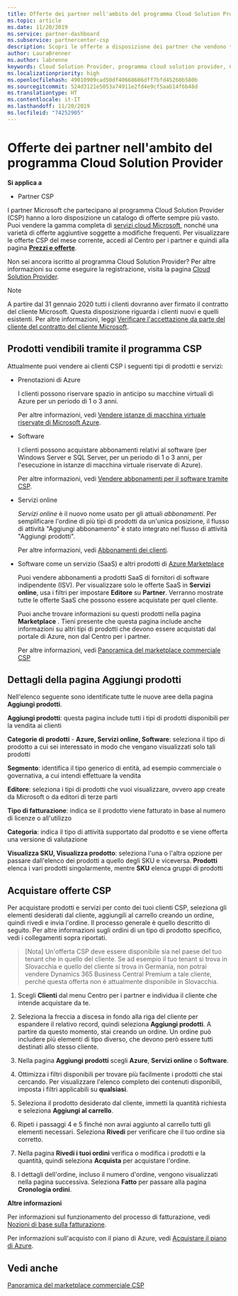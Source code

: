 ```yaml
---
title: Offerte dei partner nell'ambito del programma Cloud Solution Provider | Centro per i partner
ms.topic: article
ms.date: 11/20/2019
ms.service: partner-dashboard
ms.subservice: partnercenter-csp
description: Scopri le offerte a disposizione dei partner che vendono tramite il programma Cloud Solution Provider.
author: LauraBrenner
ms.author: labrenne
keywords: Cloud Solution Provider, programma cloud solution provider, CSP, aggiungere un prodotto, vendere ai clienti, offerte partner, offerte CSP, servizi basati sul cloud, Azure, Office 365, Dynamics, partner CSP, vendere in CSP, istanze riservate Azure, istanze di macchina virtuale riservate di Azure, prenotazioni di Azure, servizi online, software in abbonamento, AHUB, SQL Server su Azure, Windows Server in Azure, abbonamenti dei clienti
ms.localizationpriority: high
ms.openlocfilehash: 49010909cad50df40668606dff7bfd45260b580b
ms.sourcegitcommit: 524d3121e5053a74911e2fd4e9cf5aab14f6b48d
ms.translationtype: HT
ms.contentlocale: it-IT
ms.lasthandoff: 11/20/2019
ms.locfileid: "74252905"
---
```

# <a name="partner-offers-in-the-cloud-solution-provider-program"></a>Offerte dei partner nell'ambito del programma Cloud Solution Provider 

**Si applica a**

-  Partner CSP

I partner Microsoft che partecipano al programma Cloud Solution Provider (CSP) hanno a loro disposizione un catalogo di offerte sempre più vasto. Puoi vendere la gamma completa di [servizi cloud Microsoft](https://partner.microsoft.com/cloud-solution-provider/products-and-services), nonché una varietà di offerte aggiuntive soggette a modifiche frequenti. Per visualizzare le offerte CSP del mese corrente, accedi al Centro per i partner e quindi alla pagina [**Prezzi e offerte**](https://partnercenter.microsoft.com/pcv/sales).  

Non sei ancora iscritto al programma Cloud Solution Provider? Per altre informazioni su come eseguire la registrazione, visita la pagina [Cloud Solution Provider](https://partner.microsoft.com/cloud-solution-provider). 

>[!NOTE]
>A partire dal 31 gennaio 2020 tutti i clienti dovranno aver firmato il contratto del cliente Microsoft. Questa disposizione riguarda i clienti nuovi e quelli esistenti. Per altre informazioni, leggi [Verificare l'accettazione da parte del cliente del contratto del cliente Microsoft](confirm-customer-agreement.md).

## <a name="what-you-can-sell-through-csp"></a>Prodotti vendibili tramite il programma CSP

Attualmente puoi vendere ai clienti CSP i seguenti tipi di prodotti e servizi:

- Prenotazioni di Azure<br> 

    I clienti possono riservare spazio in anticipo su macchine virtuali di Azure per un periodo di 1 o 3 anni.<br>
    
    Per altre informazioni, vedi [Vendere istanze di macchina virtuale riservate di Microsoft Azure](azure-reservations.md).

- Software<br>

    I clienti possono acquistare abbonamenti relativi al software (per Windows Server e SQL Server, per un periodo di 1 o 3 anni, per l'esecuzione in istanze di macchina virtuale riservate di Azure).<br>
 
    Per altre informazioni, vedi [Vendere abbonamenti per il software tramite CSP](csp-software-subscriptions.md).  

- Servizi online<br>

    *Servizi online* è il nuovo nome usato per gli attuali *abbonamenti*. Per semplificare l'ordine di più tipi di prodotti da un'unica posizione, il flusso di attività "Aggiungi abbonamento" è stato integrato nel flusso di attività "Aggiungi prodotti".<br>
    
    Per altre informazioni, vedi [Abbonamenti dei clienti](customer-subscriptions.md).

- Software come un servizio (SaaS) e altri prodotti di [Azure Marketplace](https://azuremarketplace.microsoft.com/marketplace)<br>

    Puoi vendere abbonamenti a prodotti SaaS di fornitori di software indipendente (ISV). Per visualizzare solo le offerte SaaS in **Servizi online**, usa i filtri per impostare **Editore** su **Partner**. Verranno mostrate tutte le offerte SaaS che possono essere acquistate per quel cliente.<br>
    
    Puoi anche trovare informazioni su questi prodotti nella pagina **Marketplace** . Tieni presente che questa pagina include anche informazioni su altri tipi di prodotti che devono essere acquistati dal portale di Azure, non dal Centro per i partner.<br>

    Per altre informazioni, vedi [Panoramica del marketplace commerciale CSP](CSP-commercial-marketplace-overview.md)

## <a name="add-products-page-details"></a>Dettagli della pagina Aggiungi prodotti

Nell'elenco seguente sono identificate tutte le nuove aree della pagina **Aggiungi prodotti**.

**Aggiungi prodotti**: questa pagina include tutti i tipi di prodotti disponibili per la vendita ai clienti

**Categorie di prodotti** - **Azure, Servizi online, Software**: seleziona il tipo di prodotto a cui sei interessato in modo che vengano visualizzati solo tali prodotti

**Segmento**: identifica il tipo generico di entità, ad esempio commerciale o governativa, a cui intendi effettuare la vendita

**Editore**: seleziona i tipi di prodotti che vuoi visualizzare, ovvero app create da Microsoft o da editori di terze parti

**Tipo di fatturazione**: indica se il prodotto viene fatturato in base al numero di licenze o all'utilizzo

**Categoria**: indica il tipo di attività supportato dal prodotto e se viene offerta una versione di valutazione

**Visualizza SKU, Visualizza prodotto**: seleziona l'una o l'altra opzione per passare dall'elenco dei prodotti a quello degli SKU e viceversa. **Prodotti** elenca i vari prodotti singolarmente, mentre **SKU** elenca gruppi di prodotti

## <a name="buy-csp-offers"></a>Acquistare offerte CSP

Per acquistare prodotti e servizi per conto dei tuoi clienti CSP, seleziona gli elementi desiderati dal cliente, aggiungili al carrello creando un ordine, quindi rivedi e invia l'ordine. Il processo generale è quello descritto di seguito. Per altre informazioni sugli ordini di un tipo di prodotto specifico, vedi i collegamenti sopra riportati.

>[Nota] Un'offerta CSP deve essere disponibile sia nel paese del tuo tenant che in quello del cliente. 
>Se ad esempio il tuo tenant si trova in Slovacchia e quello del cliente si trova in Germania, non potrai vendere Dynamics 365 Business Central Premium a tale cliente, perché questa offerta non è attualmente disponibile in Slovacchia.

1. Scegli **Clienti** dal menu Centro per i partner e individua il cliente che intende acquistare da te. 

2. Seleziona la freccia a discesa in fondo alla riga del cliente per espandere il relativo record, quindi seleziona **Aggiungi prodotti**. A partire da questo momento, stai creando un ordine. Un ordine può includere più elementi di tipo diverso, che devono però essere tutti destinati allo stesso cliente.

3. Nella pagina **Aggiungi prodotti** scegli **Azure**, **Servizi online** o **Software**.

4. Ottimizza i filtri disponibili per trovare più facilmente i prodotti che stai cercando. Per visualizzare l'elenco completo dei contenuti disponibili, imposta i filtri applicabili su **qualsiasi**. 

5. Seleziona il prodotto desiderato dal cliente, immetti la quantità richiesta e seleziona **Aggiungi al carrello**.

6. Ripeti i passaggi 4 e 5 finché non avrai aggiunto al carrello tutti gli elementi necessari. Seleziona **Rivedi** per verificare che il tuo ordine sia corretto.  

7. Nella pagina **Rivedi i tuoi ordini** verifica o modifica i prodotti e la quantità, quindi seleziona **Acquista** per acquistare l'ordine. 

8. I dettagli dell'ordine, incluso il numero d'ordine, vengono visualizzati nella pagina successiva. Seleziona **Fatto** per passare alla pagina **Cronologia ordini**. 

**Altre informazioni** 

Per informazioni sul funzionamento del processo di fatturazione, vedi [Nozioni di base sulla fatturazione](https://docs.microsoft.com/partner-center/billing-basics).

Per informazioni sull'acquisto con il piano di Azure, vedi [Acquistare il piano di Azure](purchase-azure-plan.md).

## <a name="see-also"></a>Vedi anche

[Panoramica del marketplace commerciale CSP](csp-commercial-marketplace-overview.md)